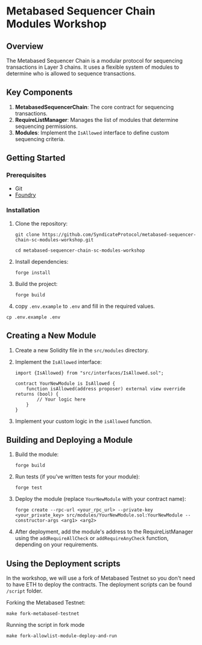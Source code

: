 # Metabased Sequencer Chain Modules Workshop

## Overview

The Metabased Sequencer Chain is a modular protocol for sequencing transactions in Layer 3 chains. It uses a flexible system of modules to determine who is allowed to sequence transactions.

## Key Components

1. **MetabasedSequencerChain**: The core contract for sequencing transactions.
2. **RequireListManager**: Manages the list of modules that determine sequencing permissions.
3. **Modules**: Implement the `IsAllowed` interface to define custom sequencing criteria.

## Getting Started

### Prerequisites

- Git
- [Foundry](https://book.getfoundry.sh/getting-started/installation)

### Installation

1. Clone the repository:

   ```
   git clone https://github.com/SyndicateProtocol/metabased-sequencer-chain-sc-modules-workshop.git

   cd metabased-sequencer-chain-sc-modules-workshop
   ```

2. Install dependencies:

   ```
   forge install
   ```

3. Build the project:

   ```
   forge build
   ```

4. copy `.env.example` to `.env` and fill in the required values.

```
cp .env.example .env
```

## Creating a New Module

1. Create a new Solidity file in the `src/modules` directory.
2. Implement the `IsAllowed` interface:

   ```solidity
   import {IsAllowed} from "src/interfaces/IsAllowed.sol";

   contract YourNewModule is IsAllowed {
       function isAllowed(address proposer) external view override returns (bool) {
           // Your logic here
       }
   }
   ```

3. Implement your custom logic in the `isAllowed` function.

## Building and Deploying a Module

1. Build the module:

   ```
   forge build
   ```

2. Run tests (if you've written tests for your module):

   ```
   forge test
   ```

3. Deploy the module (replace `YourNewModule` with your contract name):

   ```
   forge create --rpc-url <your_rpc_url> --private-key <your_private_key> src/modules/YourNewModule.sol:YourNewModule --constructor-args <arg1> <arg2>
   ```

4. After deployment, add the module's address to the RequireListManager using the `addRequireAllCheck` or `addRequireAnyCheck` function, depending on your requirements.

## Using the Deployment scripts

In the workshop, we will use a fork of Metabased Testnet so you don't need to have ETH to deploy the contracts. The deployment scripts can be found `/script` folder.

Forking the Metabased Testnet:

```
make fork-metabased-testnet
```

Running the script in fork mode

```
make fork-allowlist-module-deploy-and-run
```
